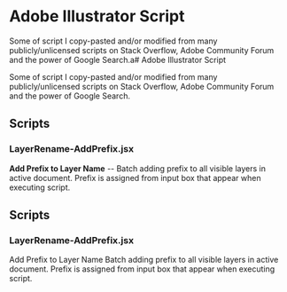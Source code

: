 # Adobe Illustrator Script

Some of script I copy-pasted and/or modified from many publicly/unlicensed scripts on Stack Overflow, Adobe Community Forum and the power of Google Search.a# Adobe Illustrator Script

Some of script I copy-pasted and/or modified from many publicly/unlicensed scripts on Stack Overflow, Adobe Community Forum and the power of Google Search.

## Scripts

### LayerRename-AddPrefix.jsx
**Add Prefix to Layer Name** -- Batch adding prefix to all visible layers in active document. Prefix is assigned from input box that appear when executing script.


## Scripts

### LayerRename-AddPrefix.jsx
Add Prefix to Layer Name
Batch adding prefix to all visible layers in active document. Prefix is assigned from input box that appear when executing script.
